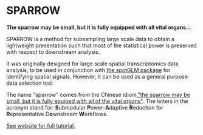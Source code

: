 # SPARROW

**The sparrow may be small, but it is fully equipped with all vital organs...**

SPARROW is a method for subsampling large scale data to obtain a lightweight presentation such that most of the statistical power is preserved with respect to downstream analysis.  

It was originally designed for large scale spatial transcriptomics data analysis, to be used in conjunction with [the spotGLM package](https://kaishumason.github.io/spotGLM/) for identifying spatial signals.  However, it can be used as a general purpose data selection tool.   

The name "sparrow" comes from the Chinese idiom,["the sparrow may be small, but it is fully equiped with all of the vital organs"](https://en.wiktionary.org/wiki/%E9%BA%BB%E9%9B%80%E9%9B%96%E5%B0%8F%EF%BC%8C%E4%BA%94%E8%87%9F%E4%BF%B1%E5%85%A8#Chinese).  The letters in the acronym stand for: **S**ubmodular **P**ower-**A**daptive **R**eduction for **R**epresentative D**o**wnstream **W**orkflows.

[See website for full tutorial.](https://kaishumason.github.io/SPARROW/)

